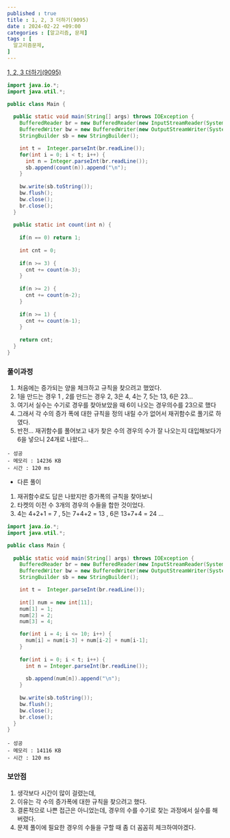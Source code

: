 ```yaml
---
published : true
title : 1, 2, 3 더하기(9095)
date : 2024-02-22 +09:00
categories : [알고리즘, 문제]
tags : [
  알고리즘문제,
]
---
```

<!-- ![](/assets/img/Spring/aaaa.png){:style="border:1px solid #eaeaea; border-radius: 7px; padding: 0px;" } -->
<!-- ![](/assets/img/alg/4-1.png){:style="width:1000px" } -->

<a href="https://www.acmicpc.net/problem/9095" target="_blank">1, 2, 3 더하기(9095)</a>

```java
import java.io.*;
import java.util.*;

public class Main {
  
  public static void main(String[] args) throws IOException {
    BufferedReader br = new BufferedReader(new InputStreamReader(System.in));
    BufferedWriter bw = new BufferedWriter(new OutputStreamWriter(System.out));
    StringBuilder sb = new StringBuilder();

    int t =  Integer.parseInt(br.readLine());
    for(int i = 0; i < t; i++) {
      int n = Integer.parseInt(br.readLine());
      sb.append(count(n)).append("\n");
    }
    
    bw.write(sb.toString());
    bw.flush();
    bw.close();
    br.close();
  }
  
  public static int count(int n) {
    
    if(n == 0) return 1;
  
    int cnt = 0;
    
    if(n >= 3) {
      cnt += count(n-3);
    }
    
    if(n >= 2) {
      cnt += count(n-2);
    }
    
    if(n >= 1) {
      cnt += count(n-1);
    }
    
    return cnt;
  }
}
```

### 풀이과정
1. 처음에는 증가되는 양을 체크하고 규칙을 찾으려고 했었다.
2. 1을 만드는 경우 1 , 2를 만드는 경우 2, 3은 4, 4는 7, 5는 13, 6은 23... 
3. 여기서 실수는 수기로 경우를 찾아보았을 때 6이 나오는 경우의수를 23으로 했다
4. 그래서 각 수의 증가 폭에 대한 규칙을 정의 내릴 수가 없어서 재귀함수로 풀기로 하였다.
5. 반전... 재귀함수를 풀어보고 내가 찾은 수의 경우의 수가 잘 나오는지 대입해보다가 6을 넣으니 24개로 나왔다...

```
- 성공
- 메모리 : 14236 KB
- 시간 : 120 ms
```

- 다른 풀이
1. 재귀함수로도 답은 나왔지만 증가폭의 규칙을 찾아보니
2. 타켓의 이전 수 3개의 경우의 수들을 합한 것이었다.
3. 4는 4+2+1 = 7 , 5는 7+4+2 = 13 , 6은 13+7+4 = 24 ...

```java
import java.io.*;
import java.util.*;

public class Main {
  
  public static void main(String[] args) throws IOException {
    BufferedReader br = new BufferedReader(new InputStreamReader(System.in));
    BufferedWriter bw = new BufferedWriter(new OutputStreamWriter(System.out));
    StringBuilder sb = new StringBuilder();

    int t =  Integer.parseInt(br.readLine());
    
    int[] num = new int[11];
    num[1] = 1;
    num[2] = 2;
    num[3] = 4;

    for(int i = 4; i <= 10; i++) {
      num[i] = num[i-3] + num[i-2] + num[i-1];
    }
    
    for(int i = 0; i < t; i++) {
      int n = Integer.parseInt(br.readLine());
      
      sb.append(num[n]).append("\n");
    }
    
    bw.write(sb.toString());
    bw.flush();
    bw.close();
    br.close();
  }
}
```

```
- 성공
- 메모리 : 14116 KB
- 시간 : 120 ms
```

### 보안점
1. 생각보다 시간이 많이 걸렸는데,
2. 이유는 각 수의 증가폭에 대한 규칙을 찾으려고 했다.
3. 결론적으로 나쁜 접근은 아니었는데, 경우의 수를 수기로 찾는 과정에서 실수를 해버렸다.
4. 문제 풀이에 필요한 경우의 수들을 구할 때 좀 더 꼼꼼히 체크하여야겠다.
